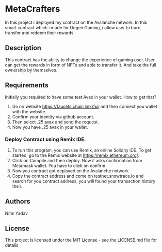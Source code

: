 # MetaCrafters

In this project i deployed my contract on the Avalanche network. In this smart contract which i made for Degen Gaming, i allow user to burn, transfer and redeem their rewards. 

## Description

This contract has the ablity to change the experience of gaming user. User can get the rewards in form of NFTs and able to transfer it. And take the full ownership by themselves.

## Requirements
Initially you required to have some test Avax in your wallet. How to get that?
  1. Go on website https://faucets.chain.link/fuji  and then connect you wallet with the website.
  2. Confirm your identity via github account.
  3. Then select .25 avax and send the request.
  4. Now you have .25 avax in your wallet.

### Deploy Contract using Remix IDE.

1. To run this program, you can use Remix, an online Solidity IDE. To get started, go to the Remix website at https://remix.ethereum.org/.
2. Click on Compile and then deploy. Now it asks confirmation from Metamask wallet. You have to click on confirm.
3. Now you contract got deployed on the Avalanche network.
4. Copy the contract address and come on testnet.snowtrace.io and search for you contract address, you will found your transaction history their.

## Authors

Nitin Yadav


## License

This project is licensed under the MIT License - see the LICENSE.md file for details
